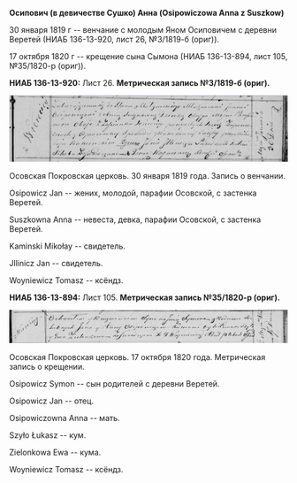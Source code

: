 **Осипович (в девичестве Сушко) Анна (Osipowiczowa Anna z Suszkow)**

30 января 1819 г -- венчание с молодым Яном Осиповичем с деревни Веретей
(НИАБ 136-13-920, лист 26, №3/1819-б (ориг)).

17 октября 1820 г -- крещение сына Сымона (НИАБ 136-13-894, лист 105,
№35/1820-р (ориг)).

**НИАБ 136-13-920:** Лист 26. **Метрическая запись №3/1819-б (ориг).**

![](./media/4f210fa2a1603ee816f65fc9fc7227ad50a62ea3.png)

Осовская Покровская церковь. 30 января 1819 года. Запись о венчании.

Osipowicz Jan -- жених, молодой, парафии Осовской, с застенка Веретей.

Suszkowna Anna -- невеста, девка, парафии Осовской, с застенка Веретей.

Kaminski Mikołay -- свидетель.

Jllinicz Jan -- свидетель.

Woyniewicz Tomasz -- ксёндз.

**НИАБ 136-13-894:** Лист 105. **Метрическая запись №35/1820-р (ориг).**

![](./media/f213e78b959078acfc6df1ce971ec05dc392b716.png)

Осовская Покровская церковь. 17 октября 1820 года. Метрическая запись о
крещении.

Osipowicz Symon -- сын родителей с деревни Веретей.

Osipowicz Jan -- отец.

Osipowiczowna Anna -- мать.

Szyło Łukasz -- кум.

Zielonkowa Ewa -- кума.

Woyniewicz Tomasz -- ксёндз.
